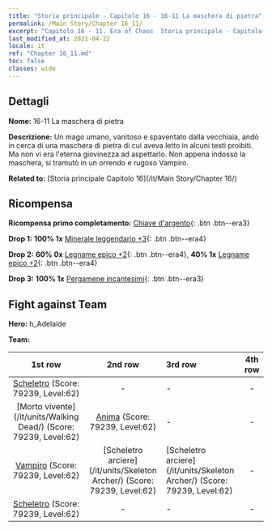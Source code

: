 ```yaml
---
title: "Storia principale - Capitolo 16 - 16-11 La maschera di pietra"
permalink: /Main Story/Chapter 16_11/
excerpt: "Capitolo 16 - 11. Era of Chaos  Storia principale - Capitolo 16_11. 16-11 La maschera di pietra"
last_modified_at: 2021-04-22
locale: it
ref: "Chapter 16_11.md"
toc: false
classes: wide
---
```


## Dettagli

 **Nome:** 16-11 La maschera di pietra

 **Descrizione:** Un mago umano, vanitoso e spaventato dalla vecchiaia, andò in cerca di una maschera di pietra di cui aveva letto in alcuni testi proibiti. Ma non vi era l'eterna giovinezza ad aspettarlo. Non appena indossò la maschera, si tramutò in un orrendo e rugoso Vampiro.

 **Related to:** [Storia principale Capitolo 16](/it/Main Story/Chapter 16/)

## Ricompensa

 **Ricompensa primo completamento:** [Chiave d'argento](/ItemsIT/con_693/){: .btn .btn--era3}

 **Drop 1:** **100% 1x** [Minerale leggendario +3](/ItemsIT/mat_54/){: .btn .btn--era4}

 **Drop 2:** **60% 0x** [Legname epico +2](/ItemsIT/mat_48/){: .btn .btn--era4}, **40% 1x** [Legname epico +2](/ItemsIT/mat_48/){: .btn .btn--era4}

 **Drop 3:** **100% 1x** [Pergamene incantesimi](/ItemsIT/con_694/){: .btn .btn--era3}


## Fight against Team
 **Hero:** h_Adelaide

 **Team:**


  | 1st row | 2nd row | 3rd row | 4th row |
  |:----:|:----:|:----|:----:|
  | [Scheletro](/it/units/Skeleton/) (Score: 79239, Level:62)  | - | - | - |
  | [Morto vivente](/it/units/Walking Dead/) (Score: 79239, Level:62)  | [Anima](/it/units/Wight/) (Score: 79239, Level:62)  | - | - |
  | [Vampiro](/it/units/Vampire/) (Score: 79239, Level:62)  | [Scheletro arciere](/it/units/Skeleton Archer/) (Score: 79239, Level:62)  | [Scheletro arciere](/it/units/Skeleton Archer/) (Score: 79239, Level:62)  | - |
  | [Scheletro](/it/units/Skeleton/) (Score: 79239, Level:62)  | - | - | - |


